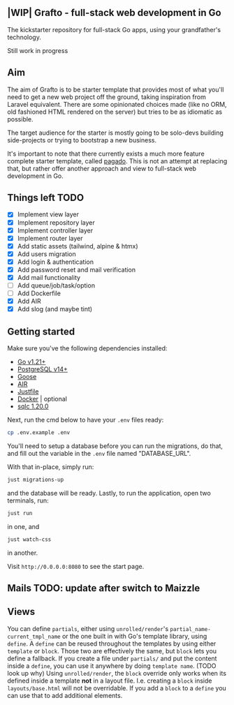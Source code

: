 ## |WIP| Grafto - full-stack web development in Go
The kickstarter repository for full-stack Go apps, using your grandfather's technology.

Still work in progress

## Aim

The aim of Grafto is to be starter template that provides most of what you'll need to get a new web project off the 
ground, taking inspiration from Laravel equivalent. There are some opinionated choices made (like no ORM, old fashioned 
HTML rendered on the server) but tries to be as idiomatic as possible.

The target audience for the starter is mostly going to be solo-devs building side-projects or trying to bootstrap a 
new business.

It's important to note that there currently exists a much more feature complete starter template, called [pagado](https://github.com/mikestefanello/pagoda).
This is not an attempt at replacing that, but rather offer another approach and view to full-stack web development
in Go.

## Things left TODO
- [X] Implement view layer
- [X] Implement repository layer
- [X] Implement controller layer
- [X] Implement router layer
- [X] Add static assets (tailwind, alpine & htmx)
- [X] Add users migration
- [X] Add login & authentication
- [X] Add password reset and mail verification
- [X] Add mail functionality
- [ ] Add queue/job/task/option
- [ ] Add Dockerfile
- [X] Add AIR
- [X] Add slog (and maybe tint)

## Getting started

Make sure you've the following dependencies installed:
- [Go v1.21+](https://golang.org/doc/install)
- [PostgreSQL v14+](https://www.postgresql.org/download/)
- [Goose](https://github.com/pressly/goose)
- [AIR](https://github.com/cosmtrek/air)
- [Justfile](https://github.com/casey/just)
- [Docker](https://docs.docker.com/get-docker/) | optional
- [sqlc 1.20.0](https://github.com/kyleconroy/sqlc)

Next, run the cmd below to have your `.env` files ready:
```bash
cp .env.example .env
```

You'll need to setup a database before you can run the migrations, do that, and fill out the variable in the `.env` file
named "DATABASE_URL".

With that in-place, simply run:
```bash 
just migrations-up
``` 
and the database will be ready. Lastly, to run the application, open two terminals, run:
```bash 
just run
```
in one, and
```bash 
just watch-css
``` 
in another.

Visit `http://0.0.0.0:8080` to see the start page.


## Mails TODO: update after switch to Maizzle


## Views

You can define `partials`, either using `unrolled/render`'s `partial_name-current_tmpl_name` or the one built in with
Go's template library, using `define`. A `define` can be reused throughout the templates by using either `template` or
`block`. Those two are effectively the same, but `block` lets you define a fallback. If you create a file under `partials/`
and put the content inside a `define`, you can use it anywhere by doing `template name`. (TODO look up why) Using 
`unrolled/render`, the `block` override only works when its defined inside a template __not__ in a layout file. I.e.
creating a `block` inside `layouts/base.html` will not be overridable. If you add a `block` to a `define` you can use 
that to add additional elements.

